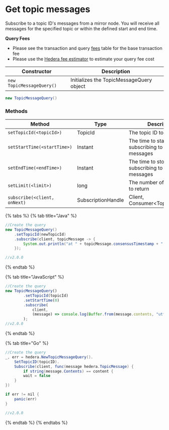 # Get topic messages

Subscribe to a topic ID's messages from a mirror node. You will receive all messages for the specified topic or within the defined start and end time.

**Query Fees**

* Please see the transaction and query [fees](../../../mainnet/fees/#transaction-and-query-fees) table for the base transaction fee
* Please use the [Hedera fee estimator](https://hedera.com/fees) to estimate your query fee cost

| Constructor               | Description                              |
| ------------------------- | ---------------------------------------- |
| `new TopicMessageQuery()` | Initializes the TopicMessageQuery object |

```java
new TopicMessageQuery()
```

### Methods

| Method                       | Type               | Description                                         | Requirement |
| ---------------------------- | ------------------ | --------------------------------------------------- | ----------- |
| `setTopicId(<topicId>)`      | TopicId            | The topic ID to subscribe to                        | Required    |
| `setStartTime(<startTime>)`  | Instant            | The time to start subscribing to a topic's messages | Optional    |
| `setEndTime(<endTime>)`      | Instant            | The time to stop subscribing to a topic's messages  | Optional    |
| `setLimit(<limit>)`          | long               | The number of messages to return                    | Optional    |
| `subscribe(<client, onNext)` | SubscriptionHandle | Client, Consumer\<TopicMessage>                     | Required    |

{% tabs %}
{% tab title="Java" %}
```java
//Create the query
new TopicMessageQuery()
    .setTopicId(newTopicId)
    .subscribe(client, topicMessage -> {
        System.out.println("at " + topicMessage.consensusTimestamp + " ( seq = " + topicMessage.sequenceNumber + " ) received topic message of " + topicMessage.contents.length + " bytes");
    });

//v2.0.0
```
{% endtab %}

{% tab title="JavaScript" %}
```javascript
//Create the query
new TopicMessageQuery()
        .setTopicId(topicId)
        .setStartTime(0)
        .subscribe(
            client,
            (message) => console.log(Buffer.from(message.contents, "utf8").toString())
        );
//v2.0.0
```
{% endtab %}

{% tab title="Go" %}
```java
//Create the query
_, err = hedera.NewTopicMessageQuery().
    SetTopicID(topicID).
    Subscribe(client, func(message hedera.TopicMessage) {
        if string(message.Contents) == content {
        wait = false
    }
})

if err != nil {
    panic(err)
}

//v2.0.0
```
{% endtab %}
{% endtabs %}
